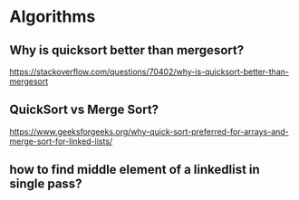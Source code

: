# Algorithms
## Why is quicksort better than mergesort?
https://stackoverflow.com/questions/70402/why-is-quicksort-better-than-mergesort

## QuickSort vs Merge Sort?
https://www.geeksforgeeks.org/why-quick-sort-preferred-for-arrays-and-merge-sort-for-linked-lists/

## how to find middle element of a linkedlist in single pass?

# 
